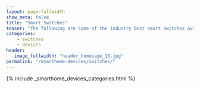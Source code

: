 ```yaml
---
layout: page-fullwidth
show_meta: false
title: "Smart Switches"
teaser: "The following are some of the industry best smart switches available, and many of them will work with Alexa and Google Home!"
categories:
    - switches
    - devices
header:
   image_fullwidth: "header_homepage_13.jpg"
permalink: "/smarthome-devices/switches/"
---
```


{% include _smarthome_devices_categories.html %}
